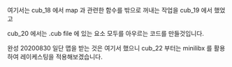 여기서는 cub_18 에서 map 과 관련한 함수를 밖으로 꺼내는 작업을 cub_19 에서 했었고



cub_20 에서는 .cub file 에 있는 요소 모두를 아우르는 코드를 만들것입니다.



완성 20200830 일단 맵을 받는 것은 여기서 했으니 cub_22 부터는 minilibx 를 활용하여 레이케스팅을 적용해보겠습니다.